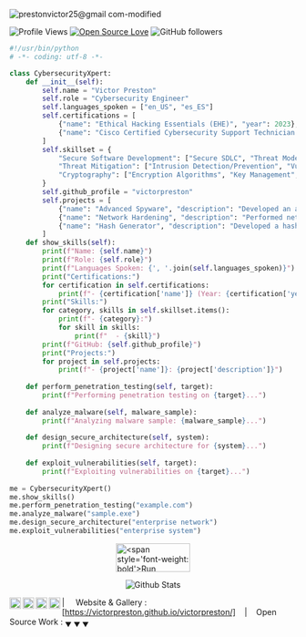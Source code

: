 ![prestonvictor25@gmail com-modified](https://github.com/victorpreston/victorpreston/assets/112781610/08bdfd62-1191-4b39-b67a-2dceeee8c1bc)

![Profile Views](https://komarev.com/ghpvc/?username=victorpreston&color=blue)
[![Open Source Love](https://img.shields.io/badge/Open%20Source-%E2%9D%A4-blue.svg)](https://en.wikipedia.org/wiki/Open_source)
![GitHub followers](https://img.shields.io/github/followers/victorpreston?label=Followers&style=social)

                      

```python
#!/usr/bin/python
# -*- coding: utf-8 -*-

class CybersecurityXpert:
    def __init__(self):
        self.name = "Victor Preston"
        self.role = "Cybersecurity Engineer"
        self.languages_spoken = ["en_US", "es_ES"]
        self.certifications = [
            {"name": "Ethical Hacking Essentials (EHE)", "year": 2023},
            {"name": "Cisco Certified Cybersecurity Support Technician (CCST)", "year": 2023},
        ]
        self.skillset = {
            "Secure Software Development": ["Secure SDLC", "Threat Modeling", "Code Review"],
            "Threat Mitigation": ["Intrusion Detection/Prevention", "Vulnerability Assessment", "Incident Response"],
            "Cryptography": ["Encryption Algorithms", "Key Management", "Digital Signatures"]
        }
        self.github_profile = "victorpreston"
        self.projects = [
            {"name": "Advanced Spyware", "description": "Developed an advanced keylogger"},
            {"name": "Network Hardening", "description": "Performed network hardening to enhance security posture"},
            {"name": "Hash Generator", "description": "Developed a hashing generator"}
        ]    
    def show_skills(self):
        print(f"Name: {self.name}")
        print(f"Role: {self.role}")
        print(f"Languages Spoken: {', '.join(self.languages_spoken)}")
        print("Certifications:")
        for certification in self.certifications:
            print(f"- {certification['name']} (Year: {certification['year']})")
        print("Skills:")
        for category, skills in self.skillset.items():
            print(f"- {category}:")
            for skill in skills:
                print(f"  - {skill}")
        print(f"GitHub: {self.github_profile}")
        print("Projects:")
        for project in self.projects:
            print(f"- {project['name']}: {project['description']}")
        
    def perform_penetration_testing(self, target):
        print(f"Performing penetration testing on {target}...")
        
    def analyze_malware(self, malware_sample):
        print(f"Analyzing malware sample: {malware_sample}...")
     
    def design_secure_architecture(self, system):
        print(f"Designing secure architecture for {system}...")
        
    def exploit_vulnerabilities(self, target):
        print(f"Exploiting vulnerabilities on {target}...")
        
me = CybersecurityXpert()
me.show_skills()
me.perform_penetration_testing("example.com")
me.analyze_malware("sample.exe")
me.design_secure_architecture("enterprise network")
me.exploit_vulnerabilities("enterprise system")

```
<div style="display: flex; justify-content: center; align-items: center;">
  <a href="https://victorpreston.github.io/run/" target="_blank">
    <img src="https://img.shields.io/badge/Run%20Script-▶-red" alt="<span style='font-weight: bold'>Run Script</span> ▶" style="width: 130px; height: 50px;">
  </a>
</div>

<p align="center">
        <img src="https://raw.githubusercontent.com/mayhemantt/mayhemantt/Update/svg/Bottom.svg" alt="Github Stats"/>
</p>        

<a href="https://twitter.com/vpreston254">
  <img align="left" alt="Preston's' Twitter" width="20px" src="https://simpleicons.now.sh/twitter/495f7e" />
</a>
<a href="https://www.facebook.com/victor.preston.925?_rdc=1&_rdr">
  <img align="left" alt="Preston's Facebook" width="20px" src="https://simpleicons.now.sh/facebook/495f7e" />
</a>
<a href="https://www.linkedin.com/in/victor-preston-273054253/">
  <img align="left" alt="Preston's' LinkedIn" width="20px" src="https://simpleicons.now.sh/linkedin/495f7e" />
</a>
<a href="https://codepen.io/victorpreston">
  <img align="left" alt="Preston's Codepen" width="20px" src="https://simpleicons.now.sh/codepen/495f7e" />
</a>

| &nbsp;&nbsp;&nbsp; Website & Gallery : [https://victorpreston.github.io/victorpreston/] &nbsp;&nbsp;&nbsp;|&nbsp;&nbsp;&nbsp; Open Source Work : <sub>&#9660; &#9660; &#9660;</sub>


